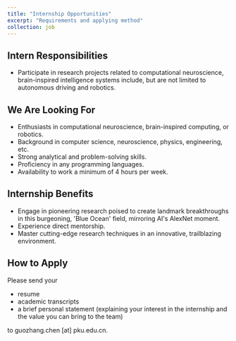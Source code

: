 ```yaml
---
title: "Internship Opportunities"
excerpt: "Requirements and applying method"
collection: job
---
```


## Intern Responsibilities
- Participate in research projects related to computational neuroscience, brain-inspired intelligence systems include, but are not limited to autonomous driving and robotics.

## We Are Looking For
- Enthusiasts in computational neuroscience, brain-inspired computing, or robotics.
- Background in computer science, neuroscience, physics, engineering, etc.
- Strong analytical and problem-solving skills.
- Proficiency in any programming languages.
- Availability to work a minimum of 4 hours per week.

## Internship Benefits
- Engage in pioneering research poised to create landmark breakthroughs in this burgeoning, 'Blue Ocean' field, mirroring AI's AlexNet moment.
- Experience direct mentorship.
- Master cutting-edge research techniques in an innovative, trailblazing environment.

## How to Apply

Please send your 
- resume
- academic transcripts
- a brief personal statement (explaining your interest in the internship and the value you can bring to the team) 

to guozhang.chen [at] pku.edu.cn.
